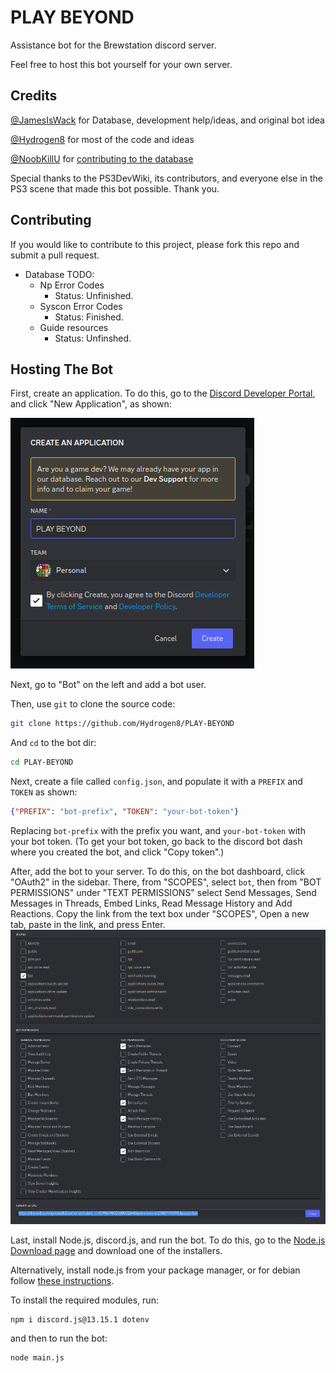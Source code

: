 
# PLAY BEYOND

Assistance bot for the Brewstation discord server.

Feel free to host this bot yourself for your own server.

## Credits

[@JamesIsWack](https://github.com/JamesIsWack/) for Database, development help/ideas, and original bot idea

[@Hydrogen8](https://github.com/Hydrogen8/) for most of the code and ideas

[@NoobKillU](https://github.com/NoobKillU) for [contributing to the database](https://github.com/JamesIsWack/PLAY-BEYOND/commit/3416c61681aa0d31b636eae2e9b1fc56599cf845)

Special thanks to the PS3DevWiki, its contributors, and everyone else in the PS3 scene that made this bot possible. Thank you.

## Contributing

If you would like to contribute to this project, please fork this repo and submit a pull request.

- Database TODO:
  - Np Error Codes
    - Status: Unfinished.
  - Syscon Error Codes
    - Status: Finished.
  - Guide resources
    - Status: Unfinshed.

## Hosting The Bot

First, create an application. To do this, go to the [Discord Developer Portal](https://discord.com/developers/applications), and click "New Application", as shown:

!["Create an application" window on the Discord Developer Portal](https://raw.githubusercontent.com/Hydrogen8/PLAY-BEYOND/0b83974d9ebdb5cab733d330b80315ee4627179c/images/Create%20an%20application.png)

Next, go to "Bot" on the left and add a bot user.

Then, use `git` to clone the source code:

```bash
git clone https://github.com/Hydrogen8/PLAY-BEYOND
```

And `cd` to the bot dir:

```bash
cd PLAY-BEYOND
```

Next, create a file called `config.json`, and populate it with a `PREFIX` and `TOKEN` as shown:

```json
{"PREFIX": "bot-prefix", "TOKEN": "your-bot-token"}
```

Replacing `bot-prefix` with the prefix you want, and `your-bot-token` with your bot token. (To get your bot token, go back to the discord bot dash where you created the bot, and click "Copy token".)

After, add the bot to your server. To do this, on the bot dashboard, click "OAuth2" in the sidebar. There, from "SCOPES", select `bot`, then from "BOT PERMISSIONS" under "TEXT PERMISSIONS" select Send Messages, Send Messages in Threads, Embed Links, Read Message History and Add Reactions. Copy the link from the text box under "SCOPES", Open a new tab, paste in the link, and press Enter.
![The OAuth link in the OAuth2> URL Generator> Scopes page](https://raw.githubusercontent.com/Hydrogen8/PLAY-BEYOND/0b83974d9ebdb5cab733d330b80315ee4627179c/images/OAuth%20Link.png)

Last, install Node.js, discord.js, and run the bot. To do this, go to the [Node.js Download page](https://nodejs.org/en/download/) and download one of the installers.

Alternatively, install node.js from your package manager, or for debian follow [these instructions](https://github.com/nodesource/distributions#installation-instructions).

To install the required modules, run:

```bash
npm i discord.js@13.15.1 dotenv
```

and then to run the bot:

```bash
node main.js
```
